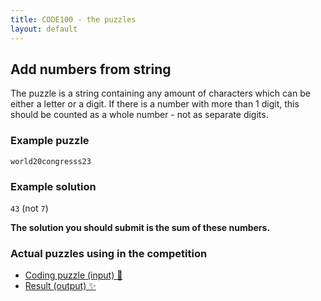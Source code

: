 ```yaml
---
title: CODE100 - the puzzles
layout: default
---
```


## Add numbers from string
The puzzle is a string containing any amount of characters which can be either a letter or a digit. If there is a number with more than 1 digit, this should be counted as a whole number - not as separate digits.

### Example puzzle
`world20congresss23`
### Example solution
`43`  (not `7`)

**The solution you should submit is the sum of these numbers.**

### Actual puzzles using in the competition
- [Coding puzzle (input) 🧩](puzzle.json)
- [Result (output) ✨](result.json)


